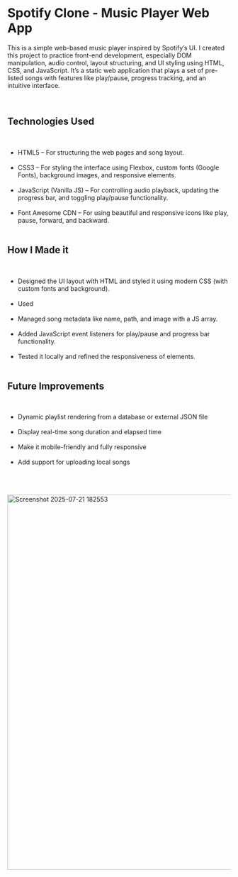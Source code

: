 <h1>Spotify Clone - Music Player Web App</h1>
<p>This is a simple web-based music player inspired by Spotify’s UI. I created this project to practice front-end development, especially DOM manipulation, audio control, layout structuring, and UI styling using HTML, CSS, and JavaScript. It’s a static web application that plays a set of pre-listed songs with features like play/pause, progress tracking, and an intuitive interface.</p><br>

<h2>Technologies Used</h2><br>
<ul>
  <li>HTML5 – For structuring the web pages and song layout.</li><br>
  <li>CSS3 – For styling the interface using Flexbox, custom fonts (Google Fonts), background images, and responsive elements.</li><br>
  <li>JavaScript (Vanilla JS) – For controlling audio playback, updating the progress bar, and toggling play/pause functionality.</li><br>
  <li>Font Awesome CDN – For using beautiful and responsive icons like play, pause, forward, and backward.</li><br>
</ul>

<h2>How I Made it</h2><br>
<ul>
  <li>Designed the UI layout with HTML and styled it using modern CSS (with custom fonts and background).</li><br>
  <li>Used <audio> in JavaScript to play songs and control playback.</li><br>
  <li>Managed song metadata like name, path, and image with a JS array.</li><br>
  <li>Added JavaScript event listeners for play/pause and progress bar functionality.</li><br>
  <li>Tested it locally and refined the responsiveness of elements.</li> <br>
</ul>

<h2>Future Improvements</h2><br>
<ul>
  <li>Dynamic playlist rendering from a database or external JSON file</li><br>
  <li>Display real-time song duration and elapsed time</li><br>
  <li>Make it mobile-friendly and fully responsive</li><br>
  <li>Add support for uploading local songs</li><br>
</ul><br><br>


<img width="1902" height="846" alt="Screenshot 2025-07-21 182553" src="https://github.com/user-attachments/assets/cb4f606e-3fae-4cb2-a38d-268bc79448b3" />

